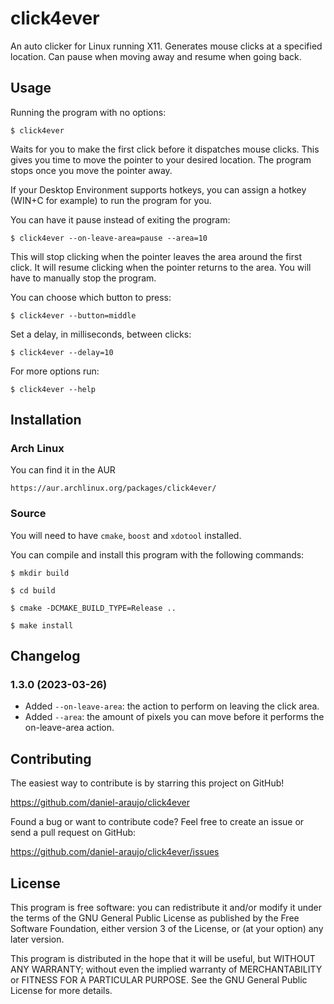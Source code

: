 # click4ever

An auto clicker for Linux running X11. Generates mouse clicks at a specified
location. Can pause when moving away and resume when going back.


## Usage

Running the program with no options:

	$ click4ever

Waits for you to make the first click before it dispatches mouse clicks.
This gives you time to move the pointer to your desired location. The program
stops once you move the pointer away.

If your Desktop Environment supports hotkeys, you can assign a hotkey (WIN+C for
example) to run the program for you.

You can have it pause instead of exiting the program:

	$ click4ever --on-leave-area=pause --area=10

This will stop clicking when the pointer leaves the area around the first click. It will resume clicking when the pointer returns to the area. You will have to manually stop the program.

You can choose which button to press:

	$ click4ever --button=middle

Set a delay, in milliseconds, between clicks:

	$ click4ever --delay=10

For more options run:

	$ click4ever --help


## Installation

### Arch Linux

You can find it in the AUR

```
https://aur.archlinux.org/packages/click4ever/
```

### Source

You will need to have `cmake`, `boost` and `xdotool` installed.

You can compile and install this program with the following commands:

	$ mkdir build

	$ cd build

	$ cmake -DCMAKE_BUILD_TYPE=Release ..

	$ make install


## Changelog

### 1.3.0 (2023-03-26)

- Added `--on-leave-area`: the action to perform on leaving the click area.
- Added `--area`: the amount of pixels you can move before it performs the on-leave-area action.


## Contributing

The easiest way to contribute is by starring this project on GitHub!

https://github.com/daniel-araujo/click4ever

Found a bug or want to contribute code? Feel free to create an issue or send a
pull request on GitHub:

https://github.com/daniel-araujo/click4ever/issues


## License

This program is free software: you can redistribute it and/or modify it under
the terms of the GNU General Public License as published by the Free Software
Foundation, either version 3 of the License, or (at your option) any later
version.

This program is distributed in the hope that it will be useful, but WITHOUT
ANY WARRANTY; without even the implied warranty of MERCHANTABILITY or FITNESS
FOR A PARTICULAR PURPOSE. See the GNU General Public License for more details.
